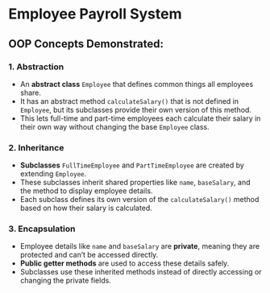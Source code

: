 # Employee Payroll System

## OOP Concepts Demonstrated:

### 1. Abstraction
- An **abstract class** `Employee` that defines common things all employees share.
- It has an abstract method `calculateSalary()` that is not defined in `Employee`, but its subclasses  provide their own version of this method.
- This lets full-time and part-time employees each calculate their salary in their own way without changing the base `Employee` class.

### 2. Inheritance
- **Subclasses** `FullTimeEmployee` and `PartTimeEmployee` are created by extending `Employee`.
- These subclasses inherit shared properties like `name`, `baseSalary`, and the method to display employee details.
- Each subclass defines its own version of the `calculateSalary()` method based on how their salary is calculated.

### 3. Encapsulation
- Employee details like `name` and `baseSalary` are **private**, meaning they are protected and can’t be accessed directly.
- **Public getter methods** are used to access these details safely.
- Subclasses use these inherited methods instead of directly accessing or changing the private fields.
